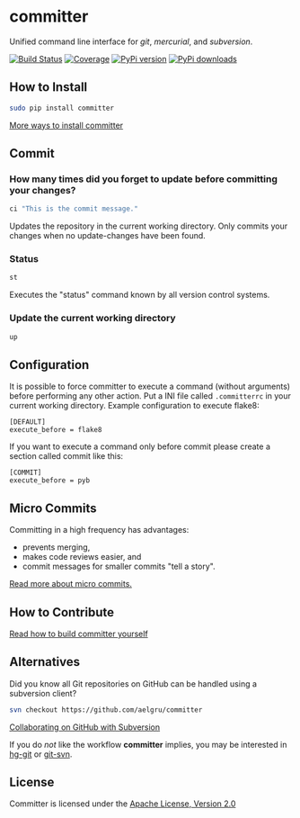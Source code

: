# committer

Unified command line interface for *git*, *mercurial*, and *subversion*.

[![Build Status](https://secure.travis-ci.org/aelgru/committer.png?branch=master)](http://travis-ci.org/aelgru/committer)
[![Coverage](https://coveralls.io/repos/aelgru/committer/badge.png?branch=master)](https://coveralls.io/r/aelgru/committer)
[![PyPi version](https://pypip.in/v/committer/badge.png)](https://crate.io/packages/committer/)
[![PyPi downloads](https://pypip.in/d/committer/badge.png)](https://crate.io/packages/committer/) 

## How to Install

```bash
sudo pip install committer
```

[More ways to install committer](https://github.com/aelgru/committer/blob/master/INSTALL.md)

## Commit

### How many times did you forget to update before committing your changes?

```bash
ci "This is the commit message."
```

Updates the repository in the current working directory.
Only commits your changes when no update-changes have been found.

### Status

```bash
st
```

Executes the "status" command known by all version control systems.


### Update the current working directory

```bash
up
```
## Configuration

It is possible to force committer to execute a command (without arguments)
before performing any other action. Put a INI file called `.committerrc` in your current
working directory. Example configuration to execute flake8:

```
[DEFAULT]
execute_before = flake8
```

If you want to execute a command only before commit please create a section called commit like this:
```
[COMMIT]
execute_before = pyb
```

## Micro Commits

Committing in a high frequency has advantages:
* prevents merging,
* makes code reviews easier, and
* commit messages for smaller commits "tell a story".

[Read more about micro commits.](http://lucasr.org/2011/01/29/micro-commits/)

## How to Contribute

[Read how to build committer yourself](https://github.com/aelgru/committer/blob/master/HOWTO.md)

## Alternatives

Did you know all Git repositories on GitHub can be handled using a subversion client?

```bash
svn checkout https://github.com/aelgru/committer
```

[Collaborating on GitHub with Subversion](https://github.com/blog/1178-collaborating-on-github-with-subversion)

If you do *not* like the workflow **committer** implies, you may be interested in 
[hg-git](http://hg-git.github.com/) or
[git-svn](http://www.kernel.org/pub/software/scm/git/docs/git-svn.html).

## License

Committer is licensed under the [Apache License, Version 2.0](https://github.com/aelgru/committer/blob/master/LICENSE)
